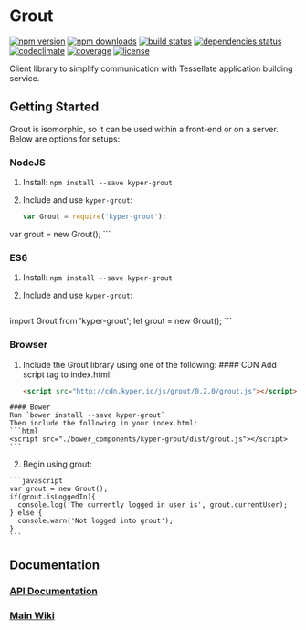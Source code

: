 # Grout

[![npm version](https://img.shields.io/npm/v/kyper-grout.svg?style=flat-square)](https://www.npmjs.com/package/kyper-grout)
[![npm downloads](https://img.shields.io/npm/dm/kyper-grout.svg?style=flat-square)](https://www.npmjs.com/package/kyper-grout)
[![build status](https://img.shields.io/travis/KyperTech/grout/master.svg?style=flat-square)](https://travis-ci.org/KyperTech/grout)
[![dependencies status](https://img.shields.io/david/KyperTech/grout/master.svg?style=flat-square)](https://david-dm.org/KyperTech/grout)
[![codeclimate](https://img.shields.io/codeclimate/github/KyperTech/grout.svg?style=flat-square)](https://codeclimate.com/github/KyperTech/grout)
[![coverage](https://img.shields.io/codeclimate/coverage/github/KyperTech/grout.svg?style=flat-square)](https://codeclimate.com/github/KyperTech/grout)
[![license](https://img.shields.io/npm/l/kyper-grout.svg?style=flat-square)](https://github.com/KyperTech/grout/blob/master/LICENSE)

Client library to simplify communication with Tessellate application building service.

## Getting Started

Grout is isomorphic, so it can be used within a front-end or on a server. Below are options for setups:

### NodeJS
1. Install:
    `npm install --save kyper-grout`

2. Include and use `kyper-grout`:

    ```javascript
    var Grout = require('kyper-grout');
  var grout = new Grout();
    ```

### ES6
1. Install:
    `npm install --save kyper-grout`

2. Include and use `kyper-grout`:

    ```javascript
  import Grout from 'kyper-grout';
  let grout = new Grout();
    ```

### Browser
  1. Include the Grout library using one of the following:
    #### CDN
    Add script tag to index.html:

      ```html
      <script src="http://cdn.kyper.io/js/grout/0.2.0/grout.js"></script>
      ```

    #### Bower
    Run `bower install --save kyper-grout`
    Then include the following in your index.html:
    ```html
    <script src="./bower_components/kyper-grout/dist/grout.js"></script>
    ```
  2. Begin using grout:

    ```javascript
    var grout = new Grout();
    if(grout.isLoggedIn){
      console.log('The currently logged in user is', grout.currentUser);
    } else {
      console.warn('Not logged into grout');
    }
    ```

## Documentation

### [API Documentation](https://github.com/KyperTech/grout/wiki/API-Documentation)

### [Main Wiki](https://github.com/KyperTech/grout/wiki)
